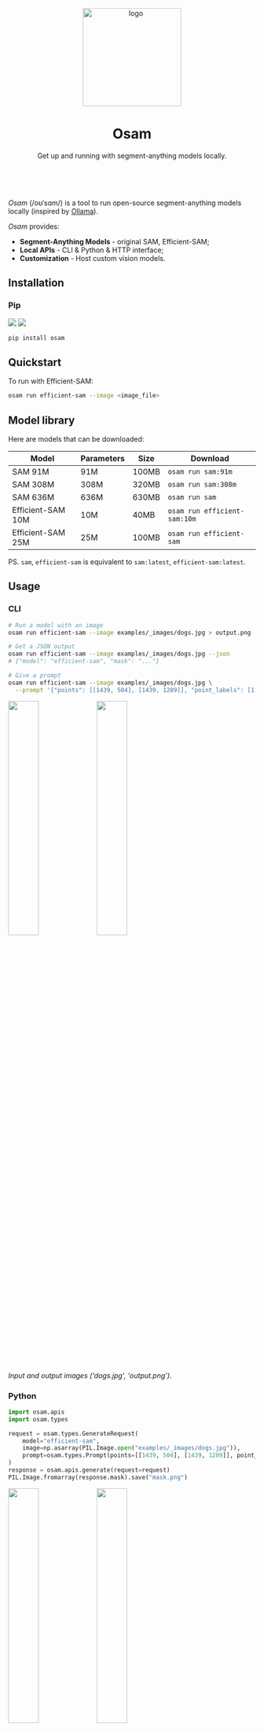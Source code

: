 <div align="center">
  <img alt="logo" height="200px" src=".readme/icon.png" >
  <h1>Osam</h1>
  <p>
    Get up and running with segment-anything models locally.
  </p>
  <br>
  <br>
  <br>
</div>

*Osam* (/oʊˈsɑm/) is a tool to run open-source segment-anything models locally
(inspired by [Ollama](https://github.com/ollama/ollama)).

*Osam* provides:

- **Segment-Anything Models** - original SAM, Efficient-SAM;
- **Local APIs** - CLI & Python & HTTP interface;
- **Customization** - Host custom vision models.


## Installation

### Pip

<a href="https://pypi.org/project/osam"><img src="https://img.shields.io/pypi/pyversions/osam.svg"></a>
<a href="https://pypi.python.org/pypi/osam"><img src="https://img.shields.io/pypi/v/osam.svg"></a>

```bash
pip install osam
```

## Quickstart

To run with Efficient-SAM:

```bash
osam run efficient-sam --image <image_file>
```

## Model library

Here are models that can be downloaded:

| Model             | Parameters | Size  | Download                     |
|-------------------|------------|-------|------------------------------|
| SAM 91M           | 91M        | 100MB | `osam run sam:91m`           |
| SAM 308M          | 308M       | 320MB | `osam run sam:308m`          |
| SAM 636M          | 636M       | 630MB | `osam run sam`               |
| Efficient-SAM 10M | 10M        | 40MB  | `osam run efficient-sam:10m` |
| Efficient-SAM 25M | 25M        | 100MB | `osam run efficient-sam`     |

PS. `sam`, `efficient-sam` is equivalent to `sam:latest`, `efficient-sam:latest`.

## Usage

### CLI

```bash
# Run a model with an image
osam run efficient-sam --image examples/_images/dogs.jpg > output.png

# Get a JSON output
osam run efficient-sam --image examples/_images/dogs.jpg --json
# {"model": "efficient-sam", "mask": "..."}

# Give a prompt
osam run efficient-sam --image examples/_images/dogs.jpg \
  --prompt '{"points": [[1439, 504], [1439, 1289]], "point_labels": [1, 1]}' > output.png
```

<img src="examples/_images/dogs.jpg" width="35%"> <img src=".readme/dogs_output.png" width="35%">  
<i>Input and output images ('dogs.jpg', 'output.png').</i>

### Python

```python
import osam.apis
import osam.types

request = osam.types.GenerateRequest(
    model="efficient-sam",
    image=np.asarray(PIL.Image.open("examples/_images/dogs.jpg")),
    prompt=osam.types.Prompt(points=[[1439, 504], [1439, 1289]], point_labels=[1, 1]),
)
response = osam.apis.generate(request=request)
PIL.Image.fromarray(response.mask).save("mask.png")
```
<img src="examples/_images/dogs.jpg" width="35%"> <img src=".readme/dogs_mask.png" width="35%">  
<i>Input and output images ('dogs.jpg', 'mask.png').</i>

### HTTP

```bash
# Get up the server
osam serve

# POST request
curl 127.0.0.1:11368/api/generate -X POST \
  -H "Content-Type: application/json" \
  -d "{\"model\": \"efficient-sam\", \"image\": \"$(cat examples/_images/dogs.jpg | base64)\"}" \
  | jq -r .mask | base64 --decode > mask.png
```

## License

MIT
